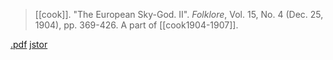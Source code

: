 > [[cook]]. "The European Sky-God. II". *Folklore*, Vol. 15, No. 4 (Dec. 25, 1904), pp. 369-426. A part of [[cook1904-1907]].

[.pdf](a-cook1904-7b.pdf) [jstor](https://www.jstor.org/stable/1254038)